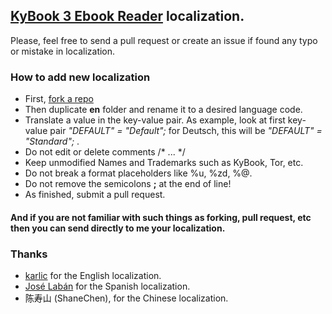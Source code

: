 ## [KyBook 3 Ebook Reader](http://itunes.apple.com/app/id1348198785) localization.

Please, feel free to send a pull request or create an issue if found any typo or mistake in localization.


### How to add new localization

* First, [fork a repo](https://help.github.com/articles/fork-a-repo/)
* Then duplicate **en** folder and rename it to a desired language code.
* Translate a value in the key-value pair. As example, look at first key-value pair *"DEFAULT" = "Default";* for Deutsch, this will be *"DEFAULT" = "Standard";* .
* Do not edit or delete comments /\* ... \*/
* Keep unmodified Names and Trademarks such as KyBook, Tor, etc.
* Do not break a format placeholders like %u, %zd, %@.
* Do not remove the semicolons **;** at the end of line!
* As finished, submit a pull request.

#### And if you are not familiar with such things as forking, pull request, etc then you can send directly to me your localization.

### Thanks
- [karlic](https://github.com/karlic) for the English localization.
- [José Labán](https://github.com/JoseLaban) for the Spanish localization.
- 陈寿山 (ShaneChen), for the Chinese localization.

